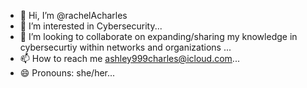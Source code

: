 - 👋 Hi, I’m @rachelAcharles
- 👀 I’m interested in Cybersecurity...
- 💞️ I’m looking to collaborate on expanding/sharing my knowledge in cybersecurtiy within networks and organizations ...
- 📫 How to reach me ashley999charles@icloud.com...
- 😄 Pronouns: she/her...

<!---
rachelAcharles/rachelAcharles is a ✨ special ✨ repository because its `README.md` (this file) appears on your GitHub profile.
You can click the Preview link to take a look at your changes.
--->

